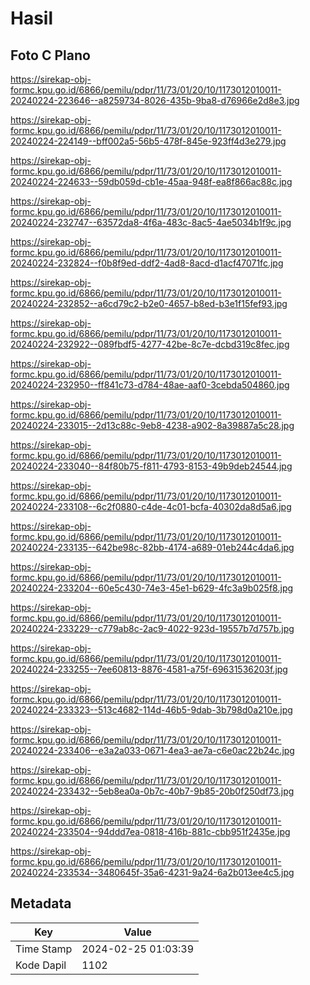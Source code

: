 # Hasil

## Foto C Plano

https://sirekap-obj-formc.kpu.go.id/6866/pemilu/pdpr/11/73/01/20/10/1173012010011-20240224-223646--a8259734-8026-435b-9ba8-d76966e2d8e3.jpg

https://sirekap-obj-formc.kpu.go.id/6866/pemilu/pdpr/11/73/01/20/10/1173012010011-20240224-224149--bff002a5-56b5-478f-845e-923ff4d3e279.jpg

https://sirekap-obj-formc.kpu.go.id/6866/pemilu/pdpr/11/73/01/20/10/1173012010011-20240224-224633--59db059d-cb1e-45aa-948f-ea8f866ac88c.jpg

https://sirekap-obj-formc.kpu.go.id/6866/pemilu/pdpr/11/73/01/20/10/1173012010011-20240224-232747--63572da8-4f6a-483c-8ac5-4ae5034b1f9c.jpg

https://sirekap-obj-formc.kpu.go.id/6866/pemilu/pdpr/11/73/01/20/10/1173012010011-20240224-232824--f0b8f9ed-ddf2-4ad8-8acd-d1acf47071fc.jpg

https://sirekap-obj-formc.kpu.go.id/6866/pemilu/pdpr/11/73/01/20/10/1173012010011-20240224-232852--a6cd79c2-b2e0-4657-b8ed-b3e1f15fef93.jpg

https://sirekap-obj-formc.kpu.go.id/6866/pemilu/pdpr/11/73/01/20/10/1173012010011-20240224-232922--089fbdf5-4277-42be-8c7e-dcbd319c8fec.jpg

https://sirekap-obj-formc.kpu.go.id/6866/pemilu/pdpr/11/73/01/20/10/1173012010011-20240224-232950--ff841c73-d784-48ae-aaf0-3cebda504860.jpg

https://sirekap-obj-formc.kpu.go.id/6866/pemilu/pdpr/11/73/01/20/10/1173012010011-20240224-233015--2d13c88c-9eb8-4238-a902-8a39887a5c28.jpg

https://sirekap-obj-formc.kpu.go.id/6866/pemilu/pdpr/11/73/01/20/10/1173012010011-20240224-233040--84f80b75-f811-4793-8153-49b9deb24544.jpg

https://sirekap-obj-formc.kpu.go.id/6866/pemilu/pdpr/11/73/01/20/10/1173012010011-20240224-233108--6c2f0880-c4de-4c01-bcfa-40302da8d5a6.jpg

https://sirekap-obj-formc.kpu.go.id/6866/pemilu/pdpr/11/73/01/20/10/1173012010011-20240224-233135--642be98c-82bb-4174-a689-01eb244c4da6.jpg

https://sirekap-obj-formc.kpu.go.id/6866/pemilu/pdpr/11/73/01/20/10/1173012010011-20240224-233204--60e5c430-74e3-45e1-b629-4fc3a9b025f8.jpg

https://sirekap-obj-formc.kpu.go.id/6866/pemilu/pdpr/11/73/01/20/10/1173012010011-20240224-233229--c779ab8c-2ac9-4022-923d-19557b7d757b.jpg

https://sirekap-obj-formc.kpu.go.id/6866/pemilu/pdpr/11/73/01/20/10/1173012010011-20240224-233255--7ee60813-8876-4581-a75f-69631536203f.jpg

https://sirekap-obj-formc.kpu.go.id/6866/pemilu/pdpr/11/73/01/20/10/1173012010011-20240224-233323--513c4682-114d-46b5-9dab-3b798d0a210e.jpg

https://sirekap-obj-formc.kpu.go.id/6866/pemilu/pdpr/11/73/01/20/10/1173012010011-20240224-233406--e3a2a033-0671-4ea3-ae7a-c6e0ac22b24c.jpg

https://sirekap-obj-formc.kpu.go.id/6866/pemilu/pdpr/11/73/01/20/10/1173012010011-20240224-233432--5eb8ea0a-0b7c-40b7-9b85-20b0f250df73.jpg

https://sirekap-obj-formc.kpu.go.id/6866/pemilu/pdpr/11/73/01/20/10/1173012010011-20240224-233504--94ddd7ea-0818-416b-881c-cbb951f2435e.jpg

https://sirekap-obj-formc.kpu.go.id/6866/pemilu/pdpr/11/73/01/20/10/1173012010011-20240224-233534--3480645f-35a6-4231-9a24-6a2b013ee4c5.jpg


## Metadata

| Key        | Value               |
| ---------- | ------------------- |
| Time Stamp | 2024-02-25 01:03:39 |
| Kode Dapil | 1102                |



